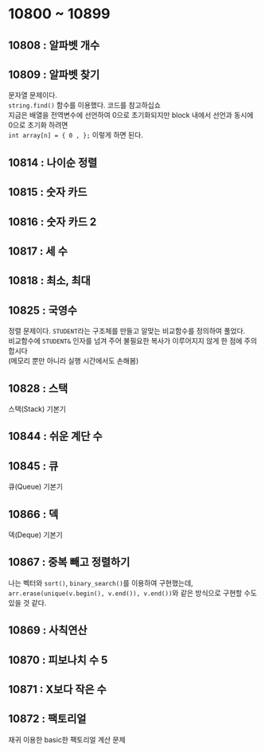 # 10800 ~ 10899


## 10808 : 알파벳 개수

## 10809 : 알파벳 찾기
문자열 문제이다.  
`string.find()` 함수를 이용했다. 코드를 참고하십쇼  
지금은 배열을 전역변수에 선언하여 0으로 초기화되지만 block 내에서 선언과 동시에 0으로 초기화 하려면  
`int array[n] = { 0 , };` 이렇게 하면 된다.

## 10814 : 나이순 정렬

## 10815 : 숫자 카드

## 10816 : 숫자 카드 2

## 10817 : 세 수

## 10818 : 최소, 최대

## 10825 : 국영수
정렬 문제이다. `STUDENT`라는 구조체를 만들고 알맞는 비교함수를 정의하여 풀었다.  
비교함수에 `STUDENT&` 인자를 넘겨 주어 불필요한 복사가 이루어지지 않게 한 점에 주의합시다  
(메모리 뿐만 아니라 실행 시간에서도 손해봄)

## 10828 : 스택
스택(Stack) 기본기

## 10844 : 쉬운 계단 수

## 10845 : 큐
큐(Queue) 기본기

## 10866 : 덱
덱(Deque) 기본기

## 10867 : 중복 빼고 정렬하기
나는 벡터와 ```sort()```, ```binary_search()```를 이용하여 구현했는데,  
```arr.erase(unique(v.begin(), v.end()), v.end())```와 같은 방식으로 구현할 수도 있을 것 같다.


## 10869 : 사칙연산

## 10870 : 피보나치 수 5

## 10871 : X보다 작은 수

## 10872 : 팩토리얼
재귀 이용한 basic한 팩토리얼 계산 문제
